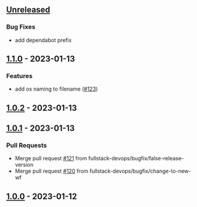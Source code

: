 <a name="unreleased"></a>
## [Unreleased]

### Bug Fixes
- add dependabot prefix


<a name="1.1.0"></a>
## [1.1.0] - 2023-01-13
### Features
- add os naming to filename ([#123](https://github.com/fullstack-devops/awesome-ci/issues/123))


<a name="1.0.2"></a>
## [1.0.2] - 2023-01-13

<a name="1.0.1"></a>
## [1.0.1] - 2023-01-13
### Pull Requests
- Merge pull request [#121](https://github.com/fullstack-devops/awesome-ci/issues/121) from fullstack-devops/bugfix/false-release-version
- Merge pull request [#120](https://github.com/fullstack-devops/awesome-ci/issues/120) from fullstack-devops/bugfix/change-to-new-wf


<a name="1.0.0"></a>
## [1.0.0] - 2023-01-12

[Unreleased]: https://github.com/fullstack-devops/awesome-ci/compare/1.1.0...HEAD
[1.1.0]: https://github.com/fullstack-devops/awesome-ci/compare/1.0.2...1.1.0
[1.0.2]: https://github.com/fullstack-devops/awesome-ci/compare/1.0.1...1.0.2
[1.0.1]: https://github.com/fullstack-devops/awesome-ci/compare/1.0.0...1.0.1
[1.0.0]: https://github.com/fullstack-devops/awesome-ci/compare/0.13.1...1.0.0
